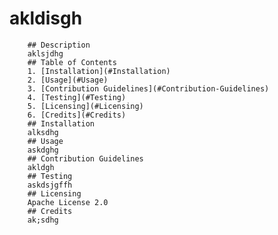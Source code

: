 # akldisgh
        ## Description
        aklsjdhg
        ## Table of Contents
        1. [Installation](#Installation)
        2. [Usage](#Usage)
        3. [Contribution Guidelines](#Contribution-Guidelines)
        4. [Testing](#Testing)
        5. [Licensing](#Licensing)
        6. [Credits](#Credits)
        ## Installation
        alksdhg
        ## Usage
        askdghg
        ## Contribution Guidelines
        akldgh
        ## Testing
        askdsjgffh
        ## Licensing
        Apache License 2.0
        ## Credits
        ak;sdhg